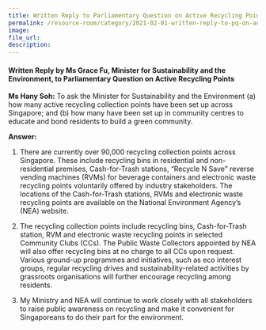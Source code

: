 ```yaml
---  
title: Written Reply to Parliamentary Question on Active Recycling Points by Ms Grace Fu, Minister for Sustainability and the Environment
permalink: /resource-room/category/2021-02-01-written-reply-to-pq-on-active-recycling-points/
image:  
file_url:  
description:  
---  
```


#### Written Reply by Ms Grace Fu, Minister for Sustainability and the Environment, to Parliamentary Question on Active Recycling Points

**Ms Hany Soh:** To ask the Minister for Sustainability and the Environment (a) how many active recycling collection points have been set up across Singapore; and (b) how many have been set up in community centres to educate and bond residents to build a green community.

**Answer:**

1.  There are currently over 90,000 recycling collection points across Singapore. These include recycling bins in residential and non-residential premises, Cash-for-Trash stations, “Recycle N Save” reverse vending machines (RVMs) for beverage containers and electronic waste recycling points voluntarily offered by industry stakeholders. The locations of the Cash-for-Trash stations, RVMs and electronic waste recycling points are available on the National Environment Agency’s (NEA) website.

2.	The recycling collection points include recycling bins, Cash-for-Trash station, RVM and electronic waste recycling points in selected Community Clubs (CCs). The Public Waste Collectors appointed by NEA will also offer recycling bins at no charge to all CCs upon request. Various ground-up programmes and initiatives, such as eco interest groups, regular recycling drives and sustainability-related activities by grassroots organisations will further encourage recycling among residents. 

3.	My Ministry and NEA will continue to work closely with all stakeholders to raise public awareness on recycling and make it convenient for Singaporeans to do their part for the environment.

